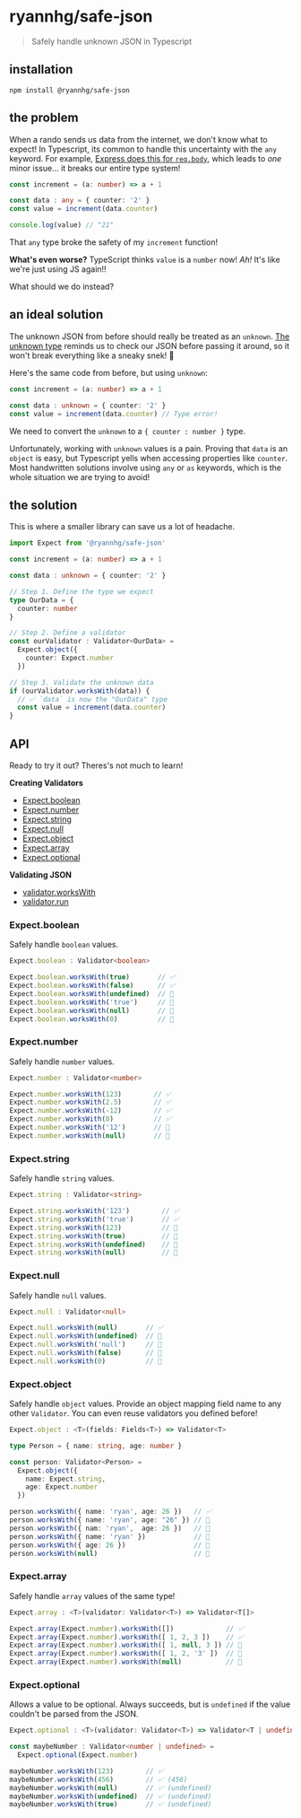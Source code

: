 # ryannhg/safe-json
> Safely handle unknown JSON in Typescript

## installation

```
npm install @ryannhg/safe-json
```

## the problem

When a rando sends us data from the internet, we don't know what to expect! In Typescript, its common to handle this uncertainty with the `any` keyword. For example, [Express does this for `req.body`](https://github.com/DefinitelyTyped/DefinitelyTyped/blob/74bd5ff6c586d89acaec4331e02b895a199da0fc/types/express/index.d.ts#L108), which leads to _one_ minor issue... it breaks our entire type system!

```ts
const increment = (a: number) => a + 1

const data : any = { counter: '2' }
const value = increment(data.counter)

console.log(value) // "21"
```

That `any` type broke the safety of my `increment` function!

__What's even worse?__ TypeScript thinks `value` is a `number` now! _Ah!_ It's like we're just using JS again!! 

What should we do instead?

## an ideal solution

The unknown JSON from before should really be treated as an `unknown`. [The unknown type](https://www.typescriptlang.org/docs/handbook/basic-types.html#unknown) reminds us to check our JSON before passing it around, so it won't break everything like a sneaky snek! 🐍

Here's the same code from before, but using `unknown`:

```ts
const increment = (a: number) => a + 1

const data : unknown = { counter: '2' }
const value = increment(data.counter) // Type error!
```

We need to convert the `unknown` to a `{ counter : number }` type.

Unfortunately, working with `unknown` values is a pain. Proving that `data` is an `object` is easy, but Typescript yells when accessing properties like `counter`. Most handwritten solutions involve using `any` or `as` keywords, which is the whole situation we are trying to avoid!

## the solution

This is where a smaller library can save us a lot of headache. 

```ts
import Expect from '@ryannhg/safe-json'

const increment = (a: number) => a + 1

const data : unknown = { counter: '2' }

// Step 1. Define the type we expect
type OurData = {
  counter: number
}

// Step 2. Define a validator
const ourValidator : Validator<OurData> =
  Expect.object({
    counter: Expect.number
  })

// Step 3. Validate the unknown data
if (ourValidator.worksWith(data)) {
  // ✅ `data` is now the "OurData" type
  const value = increment(data.counter)
}
```

## API

Ready to try it out? Theres's not much to learn!

__Creating Validators__

- [Expect.boolean](#Expect.boolean)
- [Expect.number](#Expect.number)
- [Expect.string](#Expect.string)
- [Expect.null](#Expect.null)
- [Expect.object](#Expect.object)
- [Expect.array](#Expect.array)
- [Expect.optional](#Expect.optional)

__Validating JSON__

- [validator.worksWith](#validator.worksWith)
- [validator.run](#validator.run)

### Expect.boolean

Safely handle `boolean` values.

```ts
Expect.boolean : Validator<boolean>
```

```ts
Expect.boolean.worksWith(true)       // ✅
Expect.boolean.worksWith(false)      // ✅
Expect.boolean.worksWith(undefined)  // 🚫
Expect.boolean.worksWith('true')     // 🚫
Expect.boolean.worksWith(null)       // 🚫
Expect.boolean.worksWith(0)          // 🚫
```

### Expect.number

Safely handle `number` values.

```ts
Expect.number : Validator<number>
```

```ts
Expect.number.worksWith(123)        // ✅
Expect.number.worksWith(2.5)        // ✅
Expect.number.worksWith(-12)        // ✅
Expect.number.worksWith(0)          // ✅
Expect.number.worksWith('12')       // 🚫
Expect.number.worksWith(null)       // 🚫
```

### Expect.string

Safely handle `string` values.

```ts
Expect.string : Validator<string>
```

```ts
Expect.string.worksWith('123')        // ✅
Expect.string.worksWith('true')       // ✅
Expect.string.worksWith(123)          // 🚫
Expect.string.worksWith(true)         // 🚫
Expect.string.worksWith(undefined)    // 🚫
Expect.string.worksWith(null)         // 🚫
```

### Expect.null

Safely handle `null` values.

```ts
Expect.null : Validator<null>
```

```ts
Expect.null.worksWith(null)       // ✅
Expect.null.worksWith(undefined)  // 🚫
Expect.null.worksWith('null')     // 🚫
Expect.null.worksWith(false)      // 🚫
Expect.null.worksWith(0)          // 🚫
```

### Expect.object

Safely handle `object` values. Provide an object mapping field name to any other `Validator`. You can even reuse validators you defined before!

```ts
Expect.object : <T>(fields: Fields<T>) => Validator<T>
```

```ts
type Person = { name: string, age: number }

const person: Validator<Person> =
  Expect.object({
    name: Expect.string,
    age: Expect.number
  })

person.worksWith({ name: 'ryan', age: 26 })   // ✅
person.worksWith({ name: 'ryan', age: "26" }) // 🚫
person.worksWith({ nam: 'ryan',  age: 26 })   // 🚫
person.worksWith({ name: 'ryan' })            // 🚫
person.worksWith({ age: 26 })                 // 🚫
person.worksWith(null)                        // 🚫
```

### Expect.array

Safely handle `array` values of the same type! 

```ts
Expect.array : <T>(validator: Validator<T>) => Validator<T[]>
```

```ts
Expect.array(Expect.number).worksWith([])             // ✅
Expect.array(Expect.number).worksWith([ 1, 2, 3 ])    // ✅
Expect.array(Expect.number).worksWith([ 1, null, 3 ]) // 🚫
Expect.array(Expect.number).worksWith([ 1, 2, '3' ])  // 🚫
Expect.array(Expect.number).worksWith(null)           // 🚫
```

### Expect.optional

Allows a value to be optional. Always succeeds, but is `undefined` if the value couldn't be parsed from the JSON.

```ts
Expect.optional : <T>(validator: Validator<T>) => Validator<T | undefined>
```

```ts
const maybeNumber : Validator<number | undefined> =
  Expect.optional(Expect.number)

maybeNumber.worksWith(123)        // ✅ 
maybeNumber.worksWith(456)        // ✅ (456)
maybeNumber.worksWith(null)       // ✅ (undefined)
maybeNumber.worksWith(undefined)  // ✅ (undefined)
maybeNumber.worksWith(true)       // ✅ (undefined)
```
